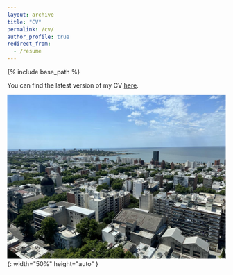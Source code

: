 ```yaml
---
layout: archive
title: "CV"
permalink: /cv/
author_profile: true
redirect_from:
  - /resume
---
```


{% include base_path %}

You can find the latest version of my CV [here](https://www.dropbox.com/scl/fi/l8nytn1hxzynzuxoj6oen/CV_2023.pdf?rlkey=xsy1109sf91sjtqakmpvuyl29&dl=0).


![Montevideo](/images/mvd.jpg){: width="50%" height="auto" }